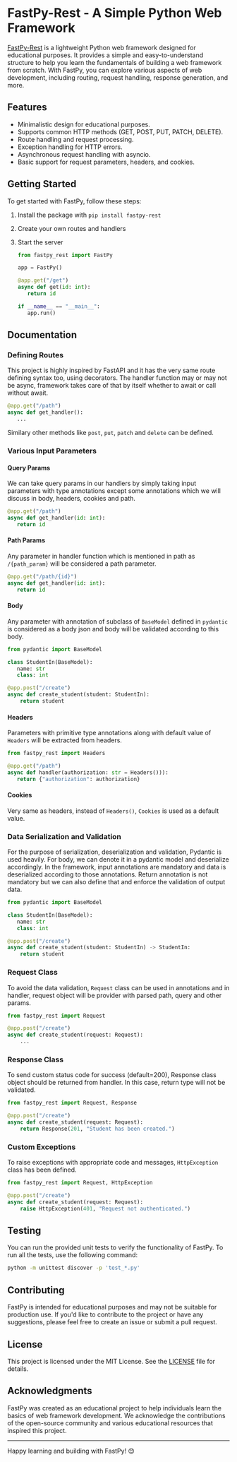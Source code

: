 # FastPy-Rest - A Simple Python Web Framework

[FastPy-Rest]() is a lightweight Python web framework designed for educational purposes. It provides a simple and easy-to-understand structure to help you learn the fundamentals of building a web framework from scratch. With FastPy, you can explore various aspects of web development, including routing, request handling, response generation, and more.

## Features

* Minimalistic design for educational purposes.
* Supports common HTTP methods (GET, POST, PUT, PATCH, DELETE).
* Route handling and request processing.
* Exception handling for HTTP errors.
* Asynchronous request handling with asyncio.
* Basic support for request parameters, headers, and cookies.

## Getting Started

To get started with FastPy, follow these steps:

1. Install the package with `pip install fastpy-rest`
2. Create your own routes and handlers
3. Start the server

   ```python
   from fastpy_rest import FastPy

   app = FastPy()

   @app.get("/get")
   async def get(id: int):
      return id

   if __name__ == "__main__":
      app.run()
   ```

## Documentation

### Defining Routes

This project is highly inspired by FastAPI and it has the very same route defining syntax too, using decorators. The handler function may or may not be async, framework takes care of that by itself whether to await or call without await.

```python
@app.get("/path")
async def get_handler():
   ...

```

Similary other methods like `post`, `put`, `patch` and `delete` can be defined.

### Various Input Parameters

#### Query Params

We can take query params in our handlers by simply taking input parameters with type annotations except some annotations which we will discuss in body, headers, cookies and path.

```python
@app.get("/path")
async def get_handler(id: int):
   return id
```

#### Path Params

Any parameter in handler function which is mentioned in path as `/{path_param}` will be considered a path parameter.

```python
@app.get("/path/{id}")
async def get_handler(id: int):
   return id
```

#### Body

Any parameter with annotation of subclass of `BaseModel` defined in `pydantic` is considered as a body json and body will be validated according to this body.

```python
from pydantic import BaseModel

class StudentIn(BaseModel):
   name: str
   class: int

@app.post("/create")
async def create_student(student: StudentIn):
    return student
```

#### Headers

Parameters with primitive type annotations along with default value of `Headers` will be extracted from headers.

```python
from fastpy_rest import Headers

@app.get("/path")
async def handler(authorization: str = Headers())):
   return {"authorization": authorization}
```

#### Cookies

Very same as headers, instead of `Headers()`, `Cookies` is used as a default value.

### Data Serialization and Validation

For the purpose of serialization, deserialization and validation, Pydantic is used heavily. For body, we can denote it in a pydantic model and deserialize accordingly. In the framework, input annotations are mandatory and data is deserialized according to those annotations. Return annotation is not mandatory but we can also define that and enforce the validation of output data.

```python
from pydantic import BaseModel

class StudentIn(BaseModel):
   name: str
   class: int

@app.post("/create")
async def create_student(student: StudentIn) -> StudentIn:
    return student
```

### Request Class

To avoid the data validation, `Request` class can be used in annotations and in handler, request object will be provider with parsed path, query and other params.

```python
from fastpy_rest import Request

@app.post("/create")
async def create_student(request: Request):
    ...
```

### Response Class

To send custom status code for success (default=200), Response class object should be returned from handler. In this case, return type will not be validated.

```python
from fastpy_rest import Request, Response

@app.post("/create")
async def create_student(request: Request):
    return Response(201, "Student has been created.")
```

### Custom Exceptions

To raise exceptions with appropriate code and messages, `HttpException` class has been defined.

```python
from fastpy_rest import Request, HttpException

@app.post("/create")
async def create_student(request: Request):
    raise HttpException(401, "Request not authenticated.")
```

## Testing

You can run the provided unit tests to verify the functionality of FastPy. To run all the tests, use the following command:

```bash
python -m unittest discover -p 'test_*.py'
```

## Contributing

FastPy is intended for educational purposes and may not be suitable for production use. If you'd like to contribute to the project or have any suggestions, please feel free to create an issue or submit a pull request.

## License

This project is licensed under the MIT License. See the [LICENSE](https://github.com/sineshashi/FastPy/blob/master/LICENSE) file for details.

## Acknowledgments

FastPy was created as an educational project to help individuals learn the basics of web framework development. We acknowledge the contributions of the open-source community and various educational resources that inspired this project.

---

Happy learning and building with FastPy! 😊
